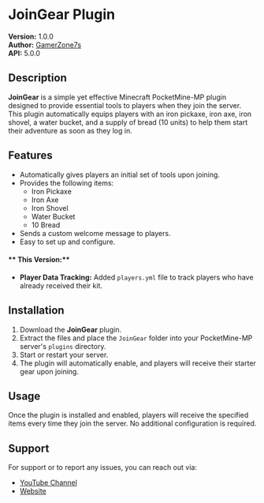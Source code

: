 # JoinGear Plugin

**Version:** 1.0.0  
**Author:** [GamerZone7s](https://www.youtube.com/c/GamerZone7s)  
**API:** 5.0.0

## Description

**JoinGear** is a simple yet effective Minecraft PocketMine-MP plugin designed to provide essential tools to players when they join the server. This plugin automatically equips players with an iron pickaxe, iron axe, iron shovel, a water bucket, and a supply of bread (10 units) to help them start their adventure as soon as they log in.

## Features

- Automatically gives players an initial set of tools upon joining.
- Provides the following items:
  - Iron Pickaxe
  - Iron Axe
  - Iron Shovel
  - Water Bucket
  - 10 Bread
- Sends a custom welcome message to players.
- Easy to set up and configure.

#### ** This Version:**

- **Player Data Tracking:** Added `players.yml` file to track players who have already received their kit.


## Installation

1. Download the **JoinGear** plugin.
2. Extract the files and place the `JoinGear` folder into your PocketMine-MP server's `plugins` directory.
3. Start or restart your server.
4. The plugin will automatically enable, and players will receive their starter gear upon joining.

## Usage

Once the plugin is installed and enabled, players will receive the specified items every time they join the server. No additional configuration is required.

## Support

For support or to report any issues, you can reach out via:

- [YouTube Channel](https://www.youtube.com/c/GamerZone7s)
- [Website](https://indianzone7s.blogspot.com/)

